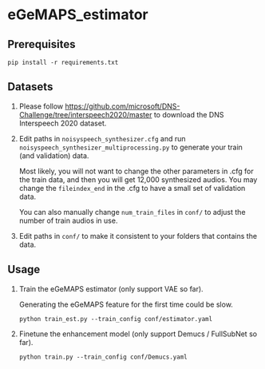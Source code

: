 # eGeMAPS_estimator

## Prerequisites
```
pip install -r requirements.txt
```

## Datasets
1. Please follow https://github.com/microsoft/DNS-Challenge/tree/interspeech2020/master to download the DNS Interspeech 2020 dataset.

2. Edit paths in `noisyspeech_synthesizer.cfg` and run `noisyspeech_synthesizer_multiprocessing.py` to generate your train (and validation) data.

    Most likely, you will not want to change the other parameters in .cfg for the train data, and then you will get 12,000 synthesized audios. You may change the `fileindex_end` in the .cfg to have a small set of validation data. 

    You can also manually change `num_train_files` in `conf/` to adjust the number of train audios in use.

3. Edit paths in `conf/` to make it consistent to your folders that contains the data.



## Usage
1. Train the eGeMAPS estimator (only support VAE so far).

    Generating the eGeMAPS feature for the first time could be slow.
    ```
    python train_est.py --train_config conf/estimator.yaml 
    ```

2. Finetune the enhancement model (only support Demucs / FullSubNet so far).
    ```
    python train.py --train_config conf/Demucs.yaml
    ```
